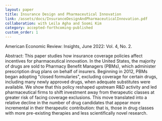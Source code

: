 ```yaml
---
layout: paper
title: Insurance Design and Pharmaceutical Innovation
link: /assets/docs/InsuranceDesignAndPharmaceuticalInnovation.pdf
collaboration: with Leila Agha and Soomi Kim
category: accepted-forthcoming-published
custom_order: 1
---
```


  <div>
  <div class="text-teal-600 text-base mb-2">
<p><span class="italic">American Economic Review: Insights</span>, June 2022: Vol. 4, No. 2.</p>
  </div>
  <p><span class="font-medium">Abstract: </span>
    This paper studies how insurance coverage policies affect incentives for pharmaceutical innovation. In the United States, the majority of drugs are sold to Pharmacy Benefit Managers (PBMs), which administer prescription drug plans on behalf of insurers. Beginning in 2012, PBMs began adopting "closed formularies", excluding coverage for certain drugs, including many newly approved drugs, when adequate substitutes were available. We show that this policy reshaped upstream R&D activity and led pharmaceutical firms to shift investment away from therapeutic classes at greater risk of facing coverage exclusions. This move translated into a relative decline in the number of drug candidates that appear more incremental in their therapeutic contribution: that is, those in drug classes with more pre-existing therapies and less scientifically novel research.</p>
</div>


